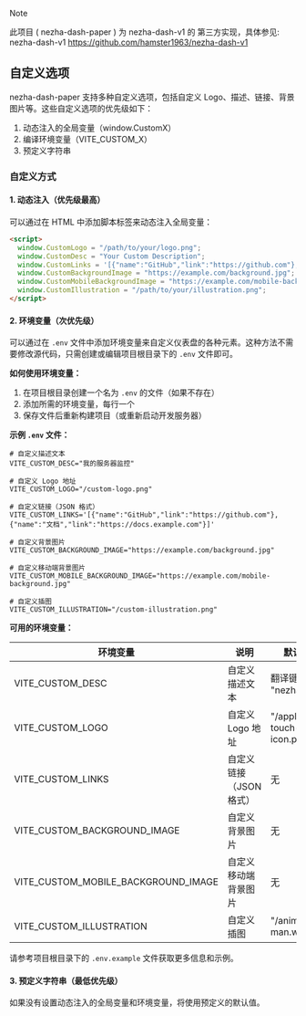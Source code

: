 > [!NOTE]
> 此项目 ( nezha-dash-paper ) 为 nezha-dash-v1 的 第三方实现，具体参见: nezha-dash-v1
> https://github.com/hamster1963/nezha-dash-v1

## 自定义选项

nezha-dash-paper 支持多种自定义选项，包括自定义 Logo、描述、链接、背景图片等。这些自定义选项的优先级如下：

1. 动态注入的全局变量（window.CustomX）
2. 编译环境变量（VITE_CUSTOM_X）
3. 预定义字符串

### 自定义方式

#### 1. 动态注入（优先级最高）

可以通过在 HTML 中添加脚本标签来动态注入全局变量：

```html
<script>
  window.CustomLogo = "/path/to/your/logo.png";
  window.CustomDesc = "Your Custom Description";
  window.CustomLinks = '[{"name":"GitHub","link":"https://github.com"},{"name":"Docs","link":"https://docs.example.com"}]';
  window.CustomBackgroundImage = "https://example.com/background.jpg";
  window.CustomMobileBackgroundImage = "https://example.com/mobile-background.jpg";
  window.CustomIllustration = "/path/to/your/illustration.png";
</script>
```

#### 2. 环境变量（次优先级）

可以通过在 `.env` 文件中添加环境变量来自定义仪表盘的各种元素。这种方法不需要修改源代码，只需创建或编辑项目根目录下的 `.env` 文件即可。

**如何使用环境变量：**

1. 在项目根目录创建一个名为 `.env` 的文件（如果不存在）
2. 添加所需的环境变量，每行一个
3. 保存文件后重新构建项目（或重新启动开发服务器）

**示例 `.env` 文件：**

```
# 自定义描述文本
VITE_CUSTOM_DESC="我的服务器监控"

# 自定义 Logo 地址
VITE_CUSTOM_LOGO="/custom-logo.png"

# 自定义链接（JSON 格式）
VITE_CUSTOM_LINKS='[{"name":"GitHub","link":"https://github.com"},{"name":"文档","link":"https://docs.example.com"}]'

# 自定义背景图片
VITE_CUSTOM_BACKGROUND_IMAGE="https://example.com/background.jpg"

# 自定义移动端背景图片
VITE_CUSTOM_MOBILE_BACKGROUND_IMAGE="https://example.com/mobile-background.jpg"

# 自定义插图
VITE_CUSTOM_ILLUSTRATION="/custom-illustration.png"
```

**可用的环境变量：**

| 环境变量 | 说明 | 默认值 |
|---------|------|-------|
| VITE_CUSTOM_DESC | 自定义描述文本 | 翻译键 "nezha" |
| VITE_CUSTOM_LOGO | 自定义 Logo 地址 | "/apple-touch-icon.png" |
| VITE_CUSTOM_LINKS | 自定义链接（JSON 格式） | 无 |
| VITE_CUSTOM_BACKGROUND_IMAGE | 自定义背景图片 | 无 |
| VITE_CUSTOM_MOBILE_BACKGROUND_IMAGE | 自定义移动端背景图片 | 无 |
| VITE_CUSTOM_ILLUSTRATION | 自定义插图 | "/animated-man.webp" |

请参考项目根目录下的 `.env.example` 文件获取更多信息和示例。

#### 3. 预定义字符串（最低优先级）

如果没有设置动态注入的全局变量和环境变量，将使用预定义的默认值。
